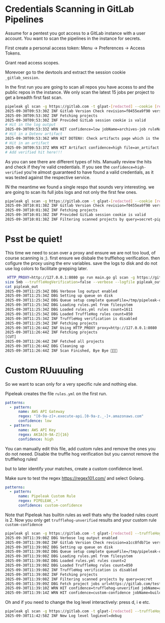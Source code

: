 # Credentials Scanning in GitLab Pipelines

Assume for a pentest you got access to a GitLab instance with a user account. You want to scan the pipelines in the instance for secrets.

First create a personal access token: Menu -> Preferences -> Access Tokens.

Grant read access scopes.

Morevoer go to the devtools and extract the session cookie `_gitlab_session`.

In the first run you are going to scan all repos you have access to and the public repos in the instance. We only scan the latest 15 jobs per project to get a breadth first fast scan.

```bash
pipeleak gl scan -g https://gitlab.com -t glpat-[redacted] --cookie [redacted] --artifacts --job-limit 15 
2025-09-30T09:53:30Z INF Gitlab Version Check revision=f0455ea9f90 version=18.5.0-pre
2025-09-30T09:53:30Z INF Fetching projects
2025-09-30T09:53:30Z INF Provided GitLab session cookie is valid
# Hit in the log output
2025-09-30T09:53:33Z WRN HIT confidence=low jobName=archives-job ruleName=api_key url=gitlab.com/testgroup/project/-/jobs/11484162851 value="m$ mkdir archive_data $ echo \"datadog_api_key=secrets.txt file hit\" > archive_data/secrets_in_ar"
# Hit in a Dotenv artifact
2025-09-30T09:53:36Z WRN HIT DOTENV: Check artifacts page which is the only place to download the dotenv file confidence=high ruleName="Generic - 1719" url=gitlab.com/testgroup/project/-/jobs/11484162842 value="datadog_api_key=dotenv ONLY file hit, no other artifacts "
# Hit in an artifact
2025-09-30T09:53:37Z WRN HIT Artifact confidence=high file=an_artifact.txt jobName=artifact-job ruleName="Generic - 1719" url=gitlab.com/testgroup/project/-/jobs/11484162833 value="datadog_api_key=secret_artifact_value "
# Add verified hit here!!!
```

As you can see there are different types of hits.  Manually review the hits and check if they're valid credentials. If you see the `confidence=high-verified` you're almost guaranteed to have found a valid credentials, as it was tested against the respective service.

IN the meantime we found a single respo that sounds very interesting. we are going to scan its full jobs logs and not only the first few ones.
```bash
pipeleak gl scan -g https://gitlab.com -t glpat-[redacted] --cookie [redacted] --artifacts --search secret-pipelines
2025-09-30T10:01:38Z INF Gitlab Version Check revision=f0455ea9f90 version=18.5.0-pre
2025-09-30T10:01:38Z INF Fetching projects
2025-09-30T10:01:38Z INF Provided GitLab session cookie is valid
2025-09-30T10:01:38Z INF Filtering scanned projects by query=secret-pipelines
```

# Psst be quiet!

This time we need to scan over a proxy and ensure we are not too loud, of course scanning is  ;). first ensure we disbale the trufflehog verification. then cofigure the proxy using the env variables. save the logs to disk and do not use log colors to facilitate grepping later.

```bash
 HTTP_PROXY=http://127.0.0.1:8080 go run main.go gl scan -g https://gitlab.com -t glpat-[redacted] --threads 1 --max-artifact-
size 5mb --truffleHogVerification=false --verbose --logfile pipleak_out --coloredLog=false --job-limit 10
cat pipleak_out 
2025-09-30T11:25:34Z DBG Verbose log output enabled
2025-09-30T11:25:34Z DBG Setting up queue on disk
2025-09-30T11:25:34Z DBG Queue setup complete queueFile=/tmp/pipeleak-queue-db-3349202389
2025-09-30T11:25:34Z DBG Loading rules.yml from filesystem
2025-09-30T11:25:34Z DBG Loaded rules.yml rules count=1611
2025-09-30T11:25:34Z DBG Loaded TruffleHog rules count=850
2025-09-30T11:25:34Z INF TruffleHog verification is disabled
2025-09-30T11:25:34Z INF Fetching projects
2025-09-30T11:26:44Z INF Using HTTP_PROXY proxy=http://127.0.0.1:8080
2025-09-30T11:26:44Z INF Fetching projects
[CUT]
2025-09-30T11:26:44Z INF Fetched all projects
2025-09-30T11:26:44Z DBG Cleaning up
2025-09-30T11:26:44Z INF Scan Finished, Bye Bye 🏳️‍🌈🔥
```

# Custom RUuuuling

So we want to scan only for a very specific rule and nothing else.

Pipeleak creates the file `rules.yml` on the first run.

```yaml
patterns:
  - pattern:
      name: AWS API Gateway
      regex: "[0-9a-z]+.execute-api.[0-9a-z._-]+.amazonaws.com"
      confidence: low
  - pattern:
      name: AWS API Key
      regex: AKIA[0-9A-Z]{16}
      confidence: high
```

You can manually edit this file, add custom rules and remove the ones you do not neeed. Disable the truffle hog verification but you cannot remove the trufflehog rules!

but to later identify your matches, create a custom confidence level.

Make sure to test the regex https://regex101.com/ and select Golang.
```yaml
patterns:
  - pattern:
      name: Pipeleak Custom Rule
      regex: PIPELEAK_.*
      confidence: custom-confidence
```

Note that Pipeleak has builtin rules as well thats why the loaded rules count is 2. Now you only get `trufflehog-unverified` results and your custom rule `custom-confidence`
```bash
pipeleak gl scan -g https://gitlab.com -t glpat-[redacted] --truffleHogVerification=false --verbose
2025-09-30T11:39:08Z DBG Verbose log output enabled
2025-09-30T11:39:08Z INF Gitlab Version Check revision=a1cc8fdb71e version=18.5.0-pre
2025-09-30T11:39:08Z DBG Setting up queue on disk
2025-09-30T11:39:08Z DBG Queue setup complete queueFile=/tmp/pipeleak-queue-db-3252508215
2025-09-30T11:39:08Z DBG Loading rules.yml from filesystem
2025-09-30T11:39:08Z DBG Loaded rules.yml rules count=2
2025-09-30T11:39:08Z DBG Loaded TruffleHog rules count=850
2025-09-30T11:39:08Z INF TruffleHog verification is disabled
2025-09-30T11:39:08Z INF Fetching projects
2025-09-30T11:39:08Z INF Filtering scanned projects by query=secret
2025-09-30T11:39:09Z DBG Fetch project jobs url=https://gitlab.com/testgroup/project
2025-09-30T11:39:10Z WRN HIT confidence=trufflehog-unverified jobName=archives-job ruleName=DigitalOceanToken url=gitlab.com/testgroup/project/-/jobs/11547853399 value=e9d2252ab371a1149d3ef64b7793a274375dee5d9ec61b9e4fb41d75f156c1a1
2025-09-30T11:39:14Z WRN HIT confidence=custom-confidence jobName=build-job-hidden ruleName="Pipeleak Custom Rule" url=gitlab.com/testgroup/project/-/jobs/11547853360 value="0;m datadog_api_key=hidden_job_log $ echo \"PIPELEAK_HIT=secret\" PIPELEAK_HIT=secret section_end:1759232266:step_s"
```

Oh and if you need to change the log level interactively: press d, i e etc.

```bash
pipeleak gl scan -g https://gitlab.com -t glpat-[redacted] --truffleHogVerification=false --verbose
2025-09-30T11:42:58Z INF New Log level logLevel=debug
```